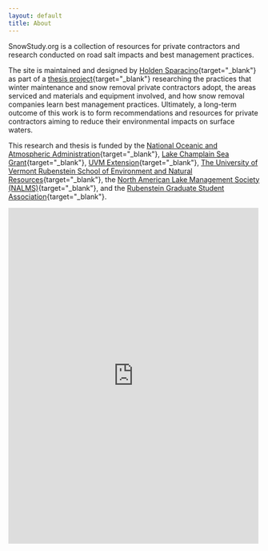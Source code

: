 ```yaml
---
layout: default
title: About
---
```


SnowStudy.org is a collection of resources for private contractors and research conducted on road salt impacts and best management practices. 

The site is maintained and designed by [Holden Sparacino](https://holdensparacino.com){target="_blank"} as part of a [thesis project](https://holdensparacino.com/thesis){target="_blank"} researching the practices that winter maintenance and snow removal private contractors adopt, the areas serviced and materials and equipment involved, and how snow removal companies learn best management practices. Ultimately, a long-term outcome of this work is to form recommendations and resources for private contractors aiming to reduce their environmental impacts on surface waters.

This research and thesis is funded by the [National Oceanic and Atmospheric Administration](http://noaa.gov/){target="_blank"}, [Lake Champlain Sea Grant](https://www.uvm.edu/seagrant){target="_blank"}, [UVM Extension](https://www.uvm.edu/extension){target="_blank"}, [The University of Vermont Rubenstein School of Environment and Natural Resources](https://www.uvm.edu/rsenr){target="_blank"}, the [North American Lake Management Society (NALMS)](https://www.nalms.org/){target="_blank"}, and the [Rubenstein Graduate Student Association](https://www.uvm.edu/rsenr/rubenstein_graduate_student_association_rgsa){target="_blank"}.

<iframe id="contact-form" src="https://docs.google.com/forms/d/e/1FAIpQLSdF2-jt4IzQfpnvxtYXM8EoDYN46iPiZ6D-wnoplDk7bBUtjg/viewform?embedded=true" width="500" height="670" frameborder="0" marginheight="0" marginwidth="0">Loading...</iframe>
